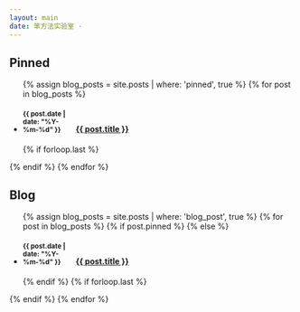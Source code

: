```yaml
---
layout: main
date: 笨方法实验室 ·
---
```


## Pinned

<ul class="related-posts">

{% assign blog_posts = site.posts | where: 'pinned', true %}
{% for post in blog_posts %}
    <li class="main-page-list">
        <h4>
            <div style="display: inline-block; width: 90px">
                <small>{{ post.date | date: "%Y-%m-%d" }}</small>
            </div>
        <a class="una" href="{{ site.baseurl }}{{ post.url }}">
            <span>{{ post.title }}</span>
        </a>
        </h4>
    </li>
    {% if forloop.last %}</ul>{% endif %}
{% endfor %}

## Blog

<ul class="related-posts">

{% assign blog_posts = site.posts | where: 'blog_post', true %}
{% for post in blog_posts %}
    {% if post.pinned %}
    {% else %}
    <li class="main-page-list">
        <h4>
            <div style="display: inline-block; width: 90px">
                <small>{{ post.date | date: "%Y-%m-%d" }}</small>
            </div>
        <a class="una" href="{{ site.baseurl }}{{ post.url }}">
            <span>{{ post.title }}</span>
        </a>
        </h4>
    </li>
    {% endif %}
    {% if forloop.last %}</ul>{% endif %}
{% endfor %}